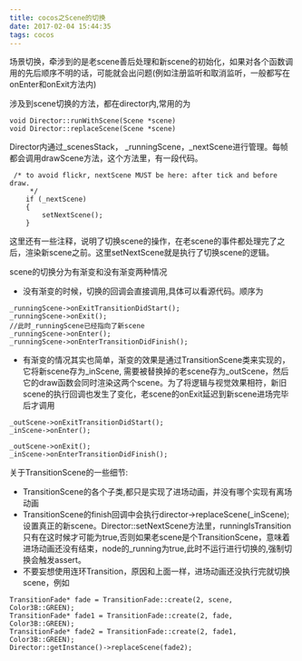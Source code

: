 ```yaml
---
title: cocos之Scene的切换
date: 2017-02-04 15:44:35
tags: cocos
---
```


场景切换，牵涉到的是老scene善后处理和新scene的初始化，如果对各个函数调用的先后顺序不明的话，可能就会出问题(例如注册监听和取消监听，一般都写在onEnter和onExit方法内)

涉及到scene切换的方法，都在director内,常用的为

```
void Director::runWithScene(Scene *scene)
void Director::replaceScene(Scene *scene)
```
Director内通过\_scenesStack， \_runningScene，\_nextScene进行管理。每帧都会调用drawScene方法，这个方法里，有一段代码。

```
 /* to avoid flickr, nextScene MUST be here: after tick and before draw.
     */
    if (_nextScene)
    {
        setNextScene();
    }
```
这里还有一些注释，说明了切换scene的操作，在老scene的事件都处理完了之后，渲染新scene之前。这里setNextScene就是执行了切换scene的逻辑。

scene的切换分为有渐变和没有渐变两种情况

- 没有渐变的时候，切换的回调会直接调用,具体可以看源代码。顺序为

```
_runningScene->onExitTransitionDidStart();
_runningScene->onExit();
//此时_runningScene已经指向了新scene
_runningScene->onEnter();
_runningScene->onEnterTransitionDidFinish();
```

- 有渐变的情况其实也简单，渐变的效果是通过TransitionScene类来实现的，它将新scene存为\_inScene, 需要被替换掉的老scene存为\_outScene，然后它的draw函数会同时渲染这两个scene。为了将逻辑与视觉效果相符，新旧scene的执行回调也发生了变化，老scene的onExit延迟到新scene进场完毕后才调用

```
_outScene->onExitTransitionDidStart();
_inScene->onEnter();

_outScene->onExit();
_inScene->onEnterTransitionDidFinish();
```
关于TransitionScene的一些细节:

- TransitionScene的各个子类,都只是实现了进场动画，并没有哪个实现有离场动画
- TransitionScene的finish回调中会执行director->replaceScene(\_inScene);设置真正的新scene。Director::setNextScene方法里，runningIsTransition只有在这时候才可能为true,否则如果老scene是个TransitionScene，意味着进场动画还没有结束，node的\_running为true,此时不运行进行切换的,强制切换会触发assert。
- 不要妄想使用连环Transition，原因和上面一样，进场动画还没执行完就切换scene，例如

```
TransitionFade* fade = TransitionFade::create(2, scene, Color3B::GREEN);
TransitionFade* fade1 = TransitionFade::create(2, fade, Color3B::GREEN);
TransitionFade* fade2 = TransitionFade::create(2, fade1, Color3B::GREEN);
Director::getInstance()->replaceScene(fade2);
```

